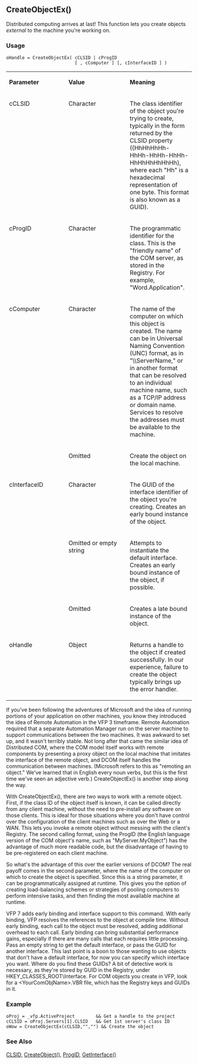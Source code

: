 ## CreateObjectEx()

Distributed computing arrives at last! This function lets you create objects *external* to the machine you're working on.

### Usage

```foxpro
oHandle = CreateObjectEx( cCLSID | cProgID
                          [ , cComputer ] [, cInterfaceID ] )
```
<table>
<tr>
  <td width="32%" valign="top">
  <p><b>Parameter</b></p>
  </td>
  <td width="23%" valign="top">
  <p><b>Value</b></p>
  </td>
  <td width="45%" valign="top">
  <p><b>Meaning</b></p>
  </td>
 </tr>
<tr>
  <td width="32%" valign="top">
  <p>cCLSID</p>
  </td>
  <td width="23%" valign="top">
  <p>Character</p>
  </td>
  <td width="45%" valign="top">
  <p>The class identifier of the object you're trying to create, typically in the form returned by the CLSID property ({HhHhHhHh-HhHh-HhHh-HhHh-HhHhHhHhHhHh}, where each &quot;Hh&quot; is a hexadecimal representation of one byte. This format is also known as a GUID).</p>
  </td>
 </tr>
<tr>
  <td width="32%" valign="top">
  <p>cProgID</p>
  </td>
  <td width="23%" valign="top">
  <p>Character</p>
  </td>
  <td width="45%" valign="top">
  <p>The programmatic identifier for the class. This is the &quot;friendly name&quot; of the COM server, as stored in the Registry. For example, &quot;Word.Application&quot;.</p>
  </td>
 </tr>
<tr>
  <td width="32%" rowspan="2" valign="top">
  <p>cComputer</p>
  </td>
  <td width="23%" valign="top">
  <p>Character</p>
  </td>
  <td width="45%" valign="top">
  <p>The name of the computer on which this object is created. The name can be in Universal Naming Convention (UNC) format, as in &quot;\\ServerName,&quot; or in another format that can be resolved to an individual machine name, such as a TCP/IP address or domain name. Services to resolve the addresses must be available to the machine.</p>
  </td>
 </tr>
<tr>
  <td width="33%" valign="top">
  <p>Omitted</p>
  </td>
  <td width="67%" valign="top">
  <p>Create the object on the local machine.</p>
  </td>
 </tr>
<tr>
  <td width="32%" rowspan="3" valign="top">
  <p>cInterfaceID</p>
  </td>
  <td width="23%" valign="top">
  <p>Character</p>
  </td>
  <td width="45%" valign="top">
  <p>The GUID of the interface identifier of the object you're creating. Creates an early bound instance of the object.</p>
  </td>
 </tr>
<tr>
  <td width="33%" valign="top">
  <p>Omitted or empty string</p>
  </td>
  <td width="67%" valign="top">
  <p>Attempts to instantiate the default interface. Creates an early bound instance of the object, if possible.</p>
  </td>
 </tr>
<tr>
  <td width="33%" valign="top">
  <p>Omitted</p>
  </td>
  <td width="67%" valign="top">
  <p>Creates a late bound instance of the object.</p>
  </td>
 </tr>
<tr>
  <td width="32%" valign="top">
  <p>oHandle</p>
  </td>
  <td width="23%" valign="top">
  <p>Object</p>
  </td>
  <td width="45%" valign="top">
  <p>Returns a handle to the object if created successfully. In our experience, failure to create the object typically brings up the error handler.</p>
  </td>
 </tr>
</table>

If you've been following the adventures of Microsoft and the idea of running portions of your application on other machines, you know they introduced the idea of Remote Automation in the VFP 3 timeframe. Remote Automation required that a separate Automation Manager run on the server machine to support communications between the two machines. It was awkward to set up, and it wasn't terribly stable. Not long after that came the similar idea of Distributed COM, where the COM model itself works with remote components by presenting a proxy object on the local machine that imitates the interface of the remote object, and DCOM itself handles the communication between machines. (Microsoft refers to this as "remoting an object." We've learned that in English every noun verbs, but this is the first time we've seen an adjective verb.) CreateObjectEx() is another step along the way.

With CreateObjectEx(), there are two ways to work with a remote object. First, if the class ID of the object itself is known, it can be called directly from any client machine, without the need to pre-install any software on those clients. This is ideal for those situations where you don't have control over the configuration of the client machines such as over the Web or a WAN. This lets you invoke a remote object without messing with the client's Registry. The second calling format, using the ProgID (the English language version of the COM object's name, such as "MyServer.MyObject") has the advantage of much more readable code, but the disadvantage of having to be pre-registered on each client machine.

So what's the advantage of this over the earlier versions of DCOM? The real payoff comes in the second parameter, where the name of the computer on which to create the object is specified. Since this is a string parameter, it can be programmatically assigned at runtime. This gives you the option of creating load-balancing schemes or strategies of pooling computers to perform intensive tasks, and then finding the most available machine at runtime.

VFP 7 adds early binding and interface support to this command. With early binding, VFP resolves the references to the object at compile time. Without early binding, each call to the object must be resolved, adding additional overhead to each call. Early binding can bring substantial performance gains, especially if there are many calls that each requires little processing. Pass an empty string to get the default interface, or pass the GUID for another interface. This last point is a boon to those wanting to use objects that don't have a default interface, for now you can specify which interface you want. Where do you find these GUIDs? A bit of detective work is necessary, as they're stored by GUID in the Registry, under HKEY_CLASSES_ROOT\Interface. For COM objects you create in VFP, look for a &lt;YourComObjName&gt;.VBR file, which has the Registry keys and GUIDs in it.

### Example

```foxpro
oProj = _vfp.ActiveProject        && Get a handle to the project
cCLSID = oProj.Servers[1].CLSID   && Get 1st server's class ID
oWow = CreateObjectEx(cCLSID,"","") && Create the object
```
### See Also

[CLSID](s4g757.md), [CreateObject()](s4g347.md), [ProgID](s4g759.md), [GetInterface()](s4g866.md)